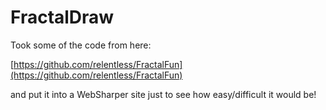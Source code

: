 FractalDraw===========Took some of the code from here:[https://github.com/relentless/FractalFun](https://github.com/relentless/FractalFun)and put it into a WebSharper site just to see how easy/difficult it would be!